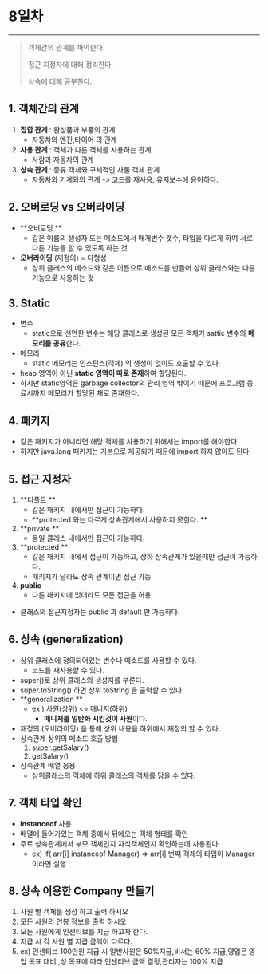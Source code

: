 # 8일차
---

> 객체간의 관계를 파악한다. 
>
> 접근 지정자에 대해 정리한다. 
>
> 상속에 대해 공부한다. 

## 1. 객체간의 관계

   1. **집합 관계** : 완성품과 부품의 관계 
      + 자동차와 엔진,타이어 의 관계
   2. **사용 관계** : 객체가 다른 객체를 사용하는 관계
      + 사람과 자동차의 관계
   3. **상속 관계** : 종류 객체와 구체적인 사물 객체 관계
      + 자동차와 기계와의 관계 -> 코드를 재사용, 유지보수에 용이하다. 

## 2. 오버로딩 vs 오버라이딩

   + **오버로딩 **
     + 같은 이름의 생성자 또는 메소드에서 매개변수 갯수, 타입을 다르게 하여 서로 다른 기능을 할 수 있도록 하는 것 
   + **오버라이딩** (재정의) = 다형성 
     + 상위 클래스의 메소드와 같은 이름으로 메소드를 만들어 상위 클래스와는 다른 기능으로 사용하는 것 

## 3. Static

   + 변수
     + static으로 선언한 변수는 해당 클래스로 생성된 모든 객체가 sattic 변수의 **메모리를 공유**한다. 
   + 메모리
     + static 메모리는 인스턴스(객체) 의 생성이 없이도 호출할 수 있다. 
   + heap 영역이 아닌 **static 영역이 따로 존재**하여 할당된다. 
   + 하지만 static영역은 garbage collector의 관리 영역 밖이기 때문에 프로그램 종료시까지 메모리가 할당된 채로 존재한다. 

## 4. 패키지

   + 같은 패키지가 아니라면 해당 객체를 사용하기 위해서는 import를 해야한다. 
   + 하지만  java.lang 패키지는 기본으로 제공되기 때문에 import 하지 않아도 된다. 

## 5. 접근 지정자

   1. **디폴트  **
      + 같은 패키지 내에서만 접근이 가능하다. 
      + **protected 와는 다르게 상속관계에서 사용하지 못한다. **
   2. **private **
      + 동일 클래스 내에서만 접근이 가능하다. 
   3. **protected **
      + 같은 패키지 내에서 접근이 가능하고, 상하 상속관계가 있을때만 접근이 가능하다. 
      + 패키지가 달라도 상속 관계이면 접근 가능 
   4. **public**
      + 다른 패키지에 있더라도 모든 접근을 허용

   + 클래스의 접근지정자는 public 과 default 만 가능하다. 

## 6. 상속 (generalization)

   + 상위 클래스에 정의되어있는 변수나 메소드를 사용할 수 있다. 
     + 코드를 재사용할 수 있다. 
   + super()로 상위 클래스의 생성자를 부른다. 
   + super.toString() 하면 상위 toString 을 출력할 수 있다. 
   + **generalization  **
     + ex )  사원(상위) <= 매니저(하위) 
       + **매니저를 일반화 시킨것이 사원**이다.
   + 재정의 (오버라이딩) 을 통해 상위 내용을 하위에서 재정의 할 수 있다. 
   + 상속관계 상위의 메소드 호출 방법
     1. super.getSalary() 
     2. getSalary()
   + 상속관계 배열 응용
     + 상위클래스의 객체에 하위 클래스의 객체를 담을 수 있다. 

## 7. 객체 타입 확인

   + **instanceof** 사용
   + 배열에 들어가있는 객체 중에서 뒤에오는 객체 형태를 확인 
   + 주로 상속관계에서 부모 객체인지 자식객체인지 확인하는데 사용된다. 
     + ex) if( arr[i] instanceof Manager)  => arr[i] 번쨰 객체의 타입이 Manager 이라면 실행 

## 8. 상속 이용한 Company 만들기 

   1. 사원 별 객체를 생성 하고 출력 하시오
   2.  모든 사원의 연봉 정보를 출력 하시오
   3. 모든 사원에게 인센티브를 지급 하고자 한다.
   4. 지급 시 각 사원 별 지급 금액이 다르다.
   5. ex) 인센티브 100만원 지급 시 일반사원은 50%지급,비서는 60% 지급,영업은 영업 목표 대비 ,성 목표에 따라 인센티브 금액 결정,관리자는 100% 지급